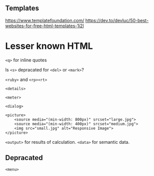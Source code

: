 
## Templates

https://www.templatefoundation.com/
https://dev.to/devluc/50-best-websites-for-free-html-templates-1i2l


# Lesser known HTML

`<q>` for inline quotes

Is `<s>` depracated for `<del>` or `<mark>`?

`<ruby>` and `<rp><rt>`

`<details>`

`<meter>`

`<dialog>`



```
<picture>
    <source media="(min-width: 800px)" srcset="large.jpg">
    <source media="(min-width: 400px)" srcset="medium.jpg">
    <img src="small.jpg" alt="Responsive Image">
</picture>
```

`<output>` for results of calculation.
`<data>` for semantic data.
## Depracated

`<menu>`
